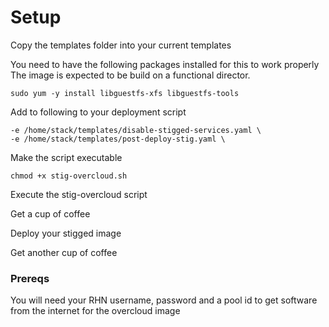 # Setup
Copy the templates folder into your current templates

You need to have the following packages installed for this to work properly
The image is expected to be build on a functional director. 

    sudo yum -y install libguestfs-xfs libguestfs-tools

Add to following to your deployment script

    -e /home/stack/templates/disable-stigged-services.yaml \
    -e /home/stack/templates/post-deploy-stig.yaml \

Make the script executable

    chmod +x stig-overcloud.sh

Execute the stig-overcloud script

Get a cup of coffee

Deploy your stigged image

Get another cup of coffee

### Prereqs
You will need your RHN username, password and a pool id to get software from the internet for the overcloud image


